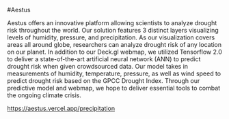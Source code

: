 #Aestus

Aestus offers an innovative platform allowing scientists to analyze drought risk throughout the world. Our solution features 3 distinct layers visualizing levels of humidity, pressure, and precipitation. As our visualization covers areas all around globe, researchers can analyze drought risk of any location on our planet. In addition to our Deck.gl webmap, we utilized Tensorflow 2.0 to deliver a state-of-the-art artificial neural network (ANN) to predict drought risk when given crowdsourced data. Our model takes in measurements of humidity, temperature, pressure, as well as wind speed to predict drought risk based on the GPCC Drought Index. Through our predictive model and webmap, we hope to deliver essential tools to combat the ongoing climate crisis.

https://aestus.vercel.app/precipitation
